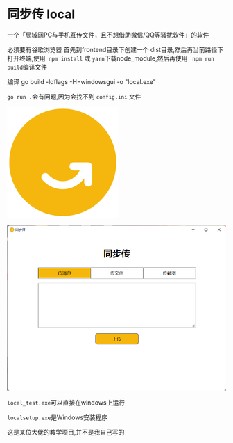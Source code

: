 # 同步传 local

一个「局域网PC与手机互传文件，且不想借助微信/QQ等骚扰软件」的软件

必须要有谷歌浏览器
首先到frontend目录下创建一个 dist目录,然后再当前路径下打开终端,使用` npm install` 或 ` yarn `下载node_module,然后再使用 ` npm run build`编译文件

编译   go build -ldflags -H=windowsgui -o "local.exe"

` go run . `会有问题,因为会找不到  ` config.ini ` 文件



<img src=".\frontend\src\images\synk.png" alt="同步传" style="zoom: 50%;" />

![img](.\frontend\local.png)

`local_test.exe`可以直接在windows上运行

`localsetup.exe`是Windows安装程序

这是某位大佬的教学项目,并不是我自己写的
